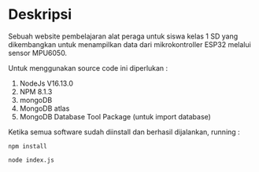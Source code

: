# Deskripsi
Sebuah website pembelajaran alat peraga untuk siswa kelas 1 SD yang dikembangkan untuk menampilkan data dari mikrokontroller ESP32 melalui sensor MPU6050.

Untuk menggunakan source code ini diperlukan :
1. NodeJs V16.13.0
2. NPM 8.1.3
3. mongoDB
4. MongoDB atlas
5. MongoDB Database Tool Package (untuk import database)

Ketika semua software sudah diinstall dan berhasil dijalankan, running :
```
npm install
```
```
node index.js
```
